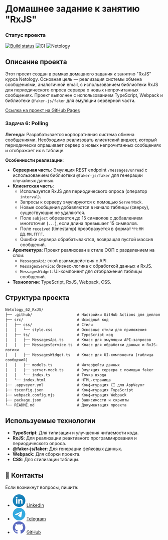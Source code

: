 # Домашнее задание к занятию "RxJS"

### Статус проекта
[![Build status](https://ci.appveyor.com/api/projects/status/r5ce93k5693307wb?svg=true)](https://ci.appveyor.com/project/dm-morozov/netology-62-rxjs)
![CI](https://github.com/dm-morozov/Netology_62_RxJS/actions/workflows/web.yaml/badge.svg)
![Netology](https://img.shields.io/badge/TypeScript-WebPack-blue)

## Описание проекта

Этот проект создан в рамках домашнего задания к занятию "RxJS" курса Netology. Основная цель — реализация системы обмена сообщениями, аналогичной email, с использованием библиотеки RxJS для периодического опроса сервера о новых непрочитанных сообщениях. Проект выполнен с использованием TypeScript, Webpack и библиотеки `@faker-js/faker` для эмуляции серверной части.

[Ссылка на проект на GitHub Pages](https://dm-morozov.github.io/Netology_62_RxJS/)

### Задача 6: Polling

**Легенда**: Разрабатывается корпоративная система обмена сообщениями. Необходимо реализовать клиентский виджет, который периодически опрашивает сервер о новых непрочитанных сообщениях и отображает их в таблице.

**Особенности реализации**:
- **Серверная часть**: Эмуляция REST endpoint `/messages/unread` с использованием библиотеки `@faker-js/faker` для генерации случайных данных.
- **Клиентская часть**:
  - Используется RxJS для периодического опроса (оператор `interval`).
  - Запросы к серверу эмулируются с помощью `ServerMock`.
  - Новые сообщения добавляются в начало таблицы (сверху), существующие не удаляются.
  - Поле `subject` обрезается до 15 символов с добавлением многоточия (`...`), если длина превышает 15 символов.
  - Поле `received` (timestamp) преобразуется в формат `ЧЧ:ММ ДД.ММ.ГГГГ`.
  - Ошибки сервера обрабатываются, возвращая пустой массив сообщений.
- **Архитектура**: Проект реализован в стиле ООП с разделением на слои:
  - `MessagesApi`: слой взаимодействия с API.
  - `MessagesService`: бизнес-логика с обработкой данных и RxJS.
  - `MessagesWidget`: UI-компонент для отображения таблицы сообщений.
- **Технологии**: TypeScript, RxJS, Webpack, CSS.

## Структура проекта

```
Netology_62_RxJS/
├── .github/                    # Настройки GitHub Actions для деплоя
├── src/                        # Исходный код
│   ├── css/                    # Стили
│   │   └── style.css           # Основные стили для приложения
│   ├── ts/                     # TypeScript код
│   │   ├── MessagesApi.ts      # Класс для эмуляции API-запросов
│   │   ├── MessagesService.ts  # Класс для обработки данных и RxJS-логики
│   │   ├── MessagesWidget.ts   # Класс для UI-компонента (таблица сообщений)
│   │   ├── models.ts           # Интерфейсы данных
│   │   ├── server-mock.ts      # Эмуляция сервера с помощью faker
│   │   └── index.ts            # Точка входа
│   └── index.html              # HTML-страница
├── .appveyor.yml               # Конфигурация CI для AppVeyor
├── tsconfig.json               # Конфигурация TypeScript
├── webpack.config.mjs          # Конфигурация Webpack
├── package.json                # Зависимости и скрипты
└── README.md                   # Документация проекта
```

## Используемые технологии
- **TypeScript**: Для типизации и улучшения читаемости кода.
- **RxJS**: Для реализации реактивного программирования и периодического опроса.
- **@faker-js/faker**: Для генерации фейковых данных.
- **Webpack**: Для сборки проекта.
- **CSS**: Для стилизации таблицы.

## 📧 Контакты

Если возникнут вопросы, пишите:

* ![LinkedIn](./svg/linkedin-icon.svg) [LinkedIn](https://www.linkedin.com/in/dm-morozov/)
* ![Telegram](./svg/telegram.svg) [Telegram](https://t.me/dem2014)
* ![GitHub](./svg/github-icon.svg) [GitHub](https://github.com/dm-morozov/)



